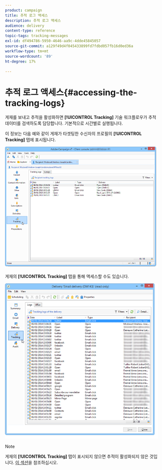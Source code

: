 ```yaml
---
product: campaign
title: 추적 로그 액세스
description: 추적 로그 액세스
audience: delivery
content-type: reference
topic-tags: tracking-messages
exl-id: df494786-5950-4646-aa9c-4dde45845057
source-git-commit: a129f49d4f045433899fd7fdbd057fb16d0ed36a
workflow-type: tm+mt
source-wordcount: '89'
ht-degree: 17%

---
```


# 추적 로그 액세스{#accessing-the-tracking-logs}

게재를 보내고 추적을 활성화하면 **[!UICONTROL Tracking]** 기술 워크플로우가 추적 데이터를 검색하도록 담당합니다. 기본적으로 시간별로 실행됩니다.

이 정보는 다음 예와 같이 게재가 타겟팅한 수신자의 프로필의 **[!UICONTROL Tracking]** 탭에 표시됩니다.

![](assets/s_ncs_user_select_tracking_tab_from_recipient.png)

게재의 **[!UICONTROL Tracking]** 탭을 통해 액세스할 수도 있습니다.

![](assets/s_ncs_user_select_tracking_tab_from_del.png)

>[!NOTE]
>
>게재의 **[!UICONTROL Tracking]** 탭이 표시되지 않으면 추적이 활성화되지 않은 것입니다. [이 섹션](how-to-configure-tracked-links.md)을 참조하십시오.
